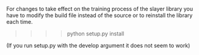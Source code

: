 For changes to take effect on the training process of the slayer library you have to modify the build file
instead of the source or to reinstall the library each time. 


>>>> python setup.py install


(If you run setup.py with the develop argument it does not seem to work)